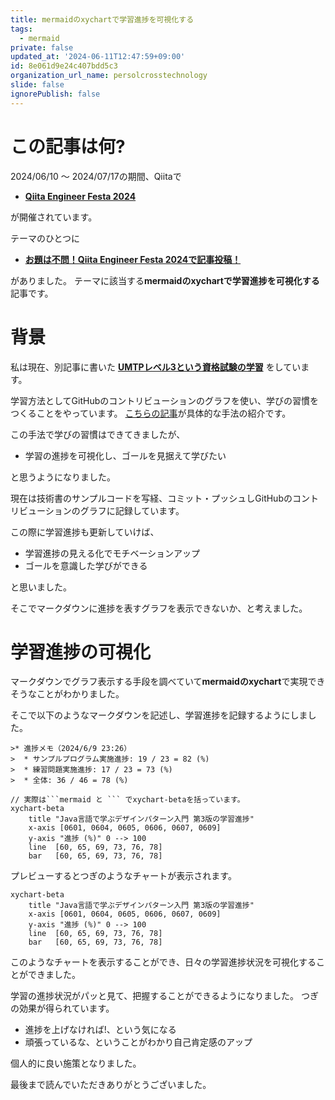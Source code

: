 ```yaml
---
title: mermaidのxychartで学習進捗を可視化する
tags:
  - mermaid
private: false
updated_at: '2024-06-11T12:47:59+09:00'
id: 8e061d9e24c407bdd5c3
organization_url_name: persolcrosstechnology
slide: false
ignorePublish: false
---
```

# この記事は何?
2024/06/10 〜 2024/07/17の期間、Qiitaで

* **[Qiita Engineer Festa 2024](https://qiita.com/official-campaigns/engineer-festa/2024)**

が開催されています。

テーマのひとつに

* **[お題は不問！Qiita Engineer Festa 2024で記事投稿！](https://qiita.com/official-events/16baee61b1d8bd4aac5a)**

がありました。
テーマに該当する**mermaidのxychartで学習進捗を可視化する**記事です。


# 背景
私は現在、別記事に書いた **[UMTPレベル3という資格試験の学習](https://qiita.com/juraruming/items/c700ae7718c2cc2a5d65)** をしています。

学習方法としてGitHubのコントリビューションのグラフを使い、学びの習慣をつくることをやっています。
[こちらの記事](https://qiita.com/juraruming/items/4950663fb50de36a5fe0)が具体的な手法の紹介です。

この手法で学びの習慣はできてきましたが、

* 学習の進捗を可視化し、ゴールを見据えて学びたい

と思うようになりました。

現在は技術書のサンプルコードを写経、コミット・プッシュしGitHubのコントリビューションのグラフに記録しています。

この際に学習進捗も更新していけば、

* 学習進捗の見える化でモチベーションアップ
* ゴールを意識した学びができる

と思いました。

そこでマークダウンに進捗を表すグラフを表示できないか、と考えました。


# 学習進捗の可視化
マークダウンでグラフ表示する手段を調べていて**mermaidのxychart**で実現できそうなことがわかりました。

そこで以下のようなマークダウンを記述し、学習進捗を記録するようにしました。

```
>* 進捗メモ（2024/6/9 23:26）
>  * サンプルプログラム実施進捗: 19 / 23 = 82 (%)
>  * 練習問題実施進捗: 17 / 23 = 73 (%)
>  * 全体: 36 / 46 = 78 (%)

// 実際は```mermaid と ``` でxychart-betaを括っています。
xychart-beta
    title "Java言語で学ぶデザインパターン入門 第3版の学習進捗"
    x-axis [0601, 0604, 0605, 0606, 0607, 0609]
    y-axis "進捗 (%)" 0 --> 100
    line  [60, 65, 69, 73, 76, 78]
    bar   [60, 65, 69, 73, 76, 78]
```

プレビューするとつぎのようなチャートが表示されます。

```mermaid
xychart-beta
    title "Java言語で学ぶデザインパターン入門 第3版の学習進捗"
    x-axis [0601, 0604, 0605, 0606, 0607, 0609]
    y-axis "進捗 (%)" 0 --> 100
    line  [60, 65, 69, 73, 76, 78]
    bar   [60, 65, 69, 73, 76, 78]
```

このようなチャートを表示することができ、日々の学習進捗状況を可視化することができました。

学習の進捗状況がパッと見て、把握することができるようになりました。
つぎの効果が得られています。

* 進捗を上げなければ!、という気になる
* 頑張っているな、ということがわかり自己肯定感のアップ

個人的に良い施策となりました。

最後まで読んでいただきありがとうございました。
